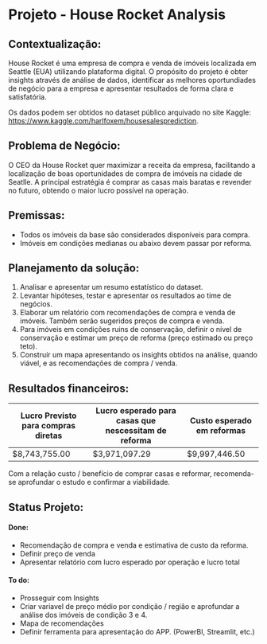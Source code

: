 # Projeto - House Rocket Analysis

## Contextualização:

House Rocket é uma empresa de compra e venda de imóveis localizada em Seattle (EUA) utilizando plataforma digital.
O propósito do projeto é obter insights através de análise de dados, identificar as melhores oportundiades de negócio para a empresa e apresentar resultados de forma clara e satisfatória. 

Os dados podem ser obtidos no dataset público arquivado no site Kaggle: https://www.kaggle.com/harlfoxem/housesalesprediction.

## Problema de Negócio:
O CEO da House Rocket quer maximizar a receita da empresa, facilitando a localização de boas oportunidades de compra de imóveis na cidade de Seatlle. A principal estratégia é comprar as casas mais baratas e revender no futuro, obtendo o maior lucro possível na operação.

## Premissas:
* Todos os imóveis da base são considerados disponíveis para compra.
* Imóveis em condições medianas ou abaixo devem passar por reforma.

## Planejamento da solução:

1. Analisar e apresentar um resumo estatístico do dataset.
2. Levantar hipóteses, testar e apresentar os resultados ao time de negócios.
3. Elaborar um relatório com recomendações de compra e venda de imóveis. Também serão sugeridos preços de compra e venda.
4. Para imóveis em condições ruins de conservação, definir o nível de conservação e estimar um preço de reforma (preço estimado ou preço teto).
5. Construír um mapa apresentando os insights obtidos na análise, quando viável, e as recomendações de compra / venda. 

## Resultados financeiros:

|Lucro Previsto para compras diretas|Lucro esperado para casas que nescessitam de reforma|Custo esperado em reformas|
|--|--|--|
|$8,743,755.00|$3,971,097.29|$9,997,446.50|

Com a relação custo / benefício de comprar casas e reformar, recomenda-se aprofundar o estudo e confirmar a viabilidade.

## Status Projeto:

#### Done: 
* Recomendação de compra e venda e estimativa de custo da reforma.
* Definir preço de venda
* Apresentar relatório com lucro esperado por operação e lucro total

#### To do:
* Prosseguir com Insights
* Criar variavel de preço médio por condição / região e aprofundar a análise dos imóveis de condição 3 e 4.
* Mapa de recomendações
* Definir ferramenta para apresentação do APP. (PowerBI, Streamlit, etc.)

